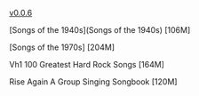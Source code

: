 [v0.0.6](https://github.com/littleflute/Songs/edit/master/README.md)

[Songs of the 1940s](Songs of the 1940s) [106M]

[Songs of the 1970s] [204M]

Vh1 100 Greatest Hard Rock Songs [164M]

Rise Again A Group Singing Songbook [120M]
